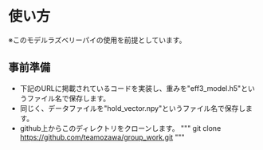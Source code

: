 # 使い方
※このモデルラズベリーパイの使用を前提としています。

## 事前準備
- 下記のURLに掲載されているコードを実装し、重みを"eff3_model.h5"というファイル名で保存します。
- 同じく、データファイルを"hold_vector.npy"というファイル名で保存します。
- github上からこのディレクトリをクローンします。
"""
git clone https://github.com/teamozawa/group_work.git
"""
